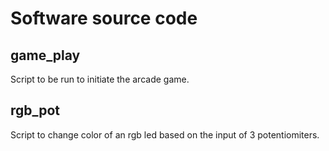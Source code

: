 # Software source code
## game_play
Script to be run to initiate the arcade game.
## rgb_pot
Script to change color of an rgb led based on the input of 3 potentiomiters.



